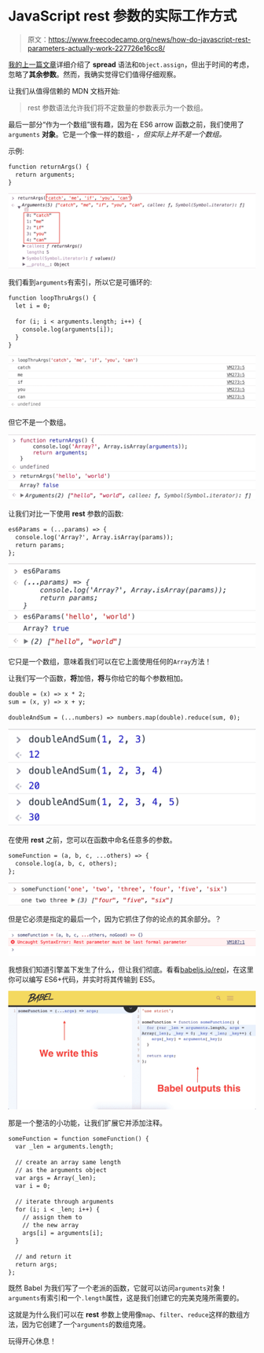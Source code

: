 # JavaScript rest 参数的实际工作方式

> 原文：<https://www.freecodecamp.org/news/how-do-javascript-rest-parameters-actually-work-227726e16cc8/>

[我的上一篇文章](https://medium.com/@yazeedb/how-do-object-assign-and-spread-actually-work-169b53275cb)详细介绍了 **spread** 语法和`Object.assign`，但出于时间的考虑，忽略了**其余参数**。然而，我确实觉得它们值得仔细观察。

让我们从值得信赖的 MDN 文档开始:

> rest 参数语法允许我们将不定数量的参数表示为一个数组。

最后一部分“作为一个数组”很有趣，因为在 ES6 arrow 函数之前，我们使用了`arguments` **对象**。它是一个像一样的数组- *，但实际上并不是一个数组。*

示例:

```
function returnArgs() {
  return arguments;
} 
```

![1*Xuhn5NvMtl3Mev2FqL-oug](img/ba2fdb32ff8a9f0ab9c61e3c3625217e.png)

我们看到`arguments`有索引，所以它是可循环的:

```
function loopThruArgs() {
  let i = 0;

  for (i; i < arguments.length; i++) {
    console.log(arguments[i]);
  }
} 
```

![1*jU_wgPi5ILJrOQ7F0J8sUA](img/330d56630dbd121bda5d28dd33ba5b59.png)

但它不是一个数组。

![1*KNeT3_DX6pQE3TWkjzJiMg](img/70c06158e18994908235fe1f388ea6b4.png)

让我们对比一下使用 **rest** 参数的函数:

```
es6Params = (...params) => {
  console.log('Array?', Array.isArray(params));
  return params;
}; 
```

![1*cPEtXM-jUWC3oDsCHU2keg](img/02d2fba05ad5df9d7b982731de3ddf99.png)

它只是一个数组，意味着我们可以在它上面使用任何的`Array`方法！

让我们写一个函数，**将**加倍，**将**与你给它的每个参数相加。

```
double = (x) => x * 2;
sum = (x, y) => x + y;

doubleAndSum = (...numbers) => numbers.map(double).reduce(sum, 0); 
```

![1*Hdk9NP-ZGteTef7v5RPBEg](img/35bbd80ed25e97e1a79caa70c4cc3141.png)

在使用 **rest** 之前，您可以在函数中命名任意多的参数。

```
someFunction = (a, b, c, ...others) => {
  console.log(a, b, c, others);
}; 
```

![1*NZVvRUAyRffRtcckUIPdLA](img/04245687da864022cab63e07d102bc32.png)

但是它必须是指定的最后一个，因为它抓住了你的论点的其余部分。？

![1*xjYSLt00rbmHdUtBYWUPMg](img/c6f978cdb62a285d77702532e71a9a7b.png)

我想我们知道引擎盖下发生了什么，但让我们彻底。看看[babeljs.io/repl](https://babeljs.io/repl)，在这里你可以编写 ES6+代码，并实时将其传输到 ES5。

![1*qYBa9yW0izOhXaTfP8IBKw](img/0614aa54579d914ddc3098289aaab9eb.png)

那是一个整洁的小功能，让我们扩展它并添加注释。

```
someFunction = function someFunction() {
  var _len = arguments.length;

  // create an array same length
  // as the arguments object
  var args = Array(_len);
  var i = 0;

  // iterate through arguments
  for (i; i < _len; i++) {
    // assign them to
    // the new array
    args[i] = arguments[i];
  }

  // and return it
  return args;
}; 
```

既然 Babel 为我们写了一个老派的函数，它就可以访问`arguments`对象！`arguments`有索引和一个`.length`属性，这是我们创建它的完美克隆所需要的。

这就是为什么我们可以在 **rest** 参数上使用像`map`、`filter`、`reduce`这样的数组方法，因为它创建了一个`arguments`的数组克隆。

玩得开心休息！
